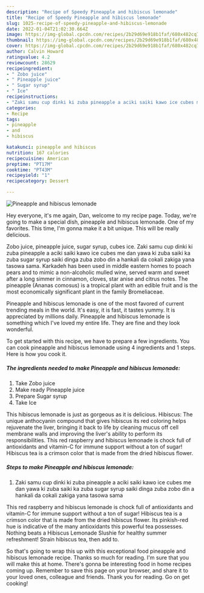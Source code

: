 ```yaml
---
description: "Recipe of Speedy Pineapple and hibiscus lemonade"
title: "Recipe of Speedy Pineapple and hibiscus lemonade"
slug: 1025-recipe-of-speedy-pineapple-and-hibiscus-lemonade
date: 2022-01-04T21:02:30.664Z
image: https://img-global.cpcdn.com/recipes/2b29d69e918b1faf/680x482cq70/pineapple-and-hibiscus-lemonade-recipe-main-photo.jpg
thumbnail: https://img-global.cpcdn.com/recipes/2b29d69e918b1faf/680x482cq70/pineapple-and-hibiscus-lemonade-recipe-main-photo.jpg
cover: https://img-global.cpcdn.com/recipes/2b29d69e918b1faf/680x482cq70/pineapple-and-hibiscus-lemonade-recipe-main-photo.jpg
author: Calvin Howard
ratingvalue: 4.2
reviewcount: 28629
recipeingredient:
- " Zobo juice"
- " Pineapple juice"
- " Sugar syrup"
- " Ice"
recipeinstructions:
- "Zaki samu cup dinki ki zuba pineapple a aciki saiki kawo ice cubes me dan yawa ki zuba saiki ka zuba sugar syrup saiki dinga zuba zobo din a hankali da cokali zakiga yana tasowa sama"
categories:
- Recipe
tags:
- pineapple
- and
- hibiscus

katakunci: pineapple and hibiscus 
nutrition: 167 calories
recipecuisine: American
preptime: "PT17M"
cooktime: "PT43M"
recipeyield: "1"
recipecategory: Dessert

---
```



![Pineapple and hibiscus lemonade](https://img-global.cpcdn.com/recipes/2b29d69e918b1faf/680x482cq70/pineapple-and-hibiscus-lemonade-recipe-main-photo.jpg)

Hey everyone, it's me again, Dan, welcome to my recipe page. Today, we're going to make a special dish, pineapple and hibiscus lemonade. One of my favorites. This time, I'm gonna make it a bit unique. This will be really delicious.

Zobo juice, pineapple juice, sugar syrup, cubes ice. Zaki samu cup dinki ki zuba pineapple a aciki saiki kawo ice cubes me dan yawa ki zuba saiki ka zuba sugar syrup saiki dinga zuba zobo din a hankali da cokali zakiga yana tasowa sama. Karkadeh has been used in middle eastern homes to poach pears and to mimic a non-alcoholic mulled wine, served warm and sweet after a long simmer in cinnamon, cloves, star anise and citrus notes. The pineapple (Ananas comosus) is a tropical plant with an edible fruit and is the most economically significant plant in the family Bromeliaceae.

Pineapple and hibiscus lemonade is one of the most favored of current trending meals in the world. It's easy, it is fast, it tastes yummy. It is appreciated by millions daily. Pineapple and hibiscus lemonade is something which I've loved my entire life. They are fine and they look wonderful.


To get started with this recipe, we have to prepare a few ingredients. You can cook pineapple and hibiscus lemonade using 4 ingredients and 1 steps. Here is how you cook it.

<!--inarticleads1-->

##### The ingredients needed to make Pineapple and hibiscus lemonade:

1. Take  Zobo juice
1. Make ready  Pineapple juice
1. Prepare  Sugar syrup
1. Take  Ice


This hibiscus lemonade is just as gorgeous as it is delicious. Hibiscus: The unique anthocyanin compound that gives hibiscus its red coloring helps rejuvenate the liver, bringing it back to life by cleaning mucus off cell membrane walls and improving the liver&#39;s ability to perform its responsibilities. This red raspberry and hibiscus lemonade is chock full of antioxidants and vitamin-C for immune support without a ton of sugar! Hibiscus tea is a crimson color that is made from the dried hibiscus flower. 

<!--inarticleads2-->

##### Steps to make Pineapple and hibiscus lemonade:

1. Zaki samu cup dinki ki zuba pineapple a aciki saiki kawo ice cubes me dan yawa ki zuba saiki ka zuba sugar syrup saiki dinga zuba zobo din a hankali da cokali zakiga yana tasowa sama


This red raspberry and hibiscus lemonade is chock full of antioxidants and vitamin-C for immune support without a ton of sugar! Hibiscus tea is a crimson color that is made from the dried hibiscus flower. Its pinkish-red hue is indicative of the many antioxidants this powerful tea possesses. Nothing beats a Hibiscus Lemonade Slushie for healthy summer refreshment! Strain hibiscus tea, then add to. 

So that's going to wrap this up with this exceptional food pineapple and hibiscus lemonade recipe. Thanks so much for reading. I'm sure that you will make this at home. There's gonna be interesting food in home recipes coming up. Remember to save this page on your browser, and share it to your loved ones, colleague and friends. Thank you for reading. Go on get cooking!
